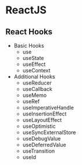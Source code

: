 # ReactJS
## React Hooks
- Basic Hooks
  - use
  - useState
  - useEffect
  - useContext
- Additional Hooks
  - useReducer
  - useCallback
  - useMemo
  - useRef
  - useImperativeHandle
  - useInsertionEffect
  - useLayoutEffect
  - useOptimistic
  - useSyncExternalStore
  - useDebugValue
  - useDeferredValue
  - useTransition
  - useId
